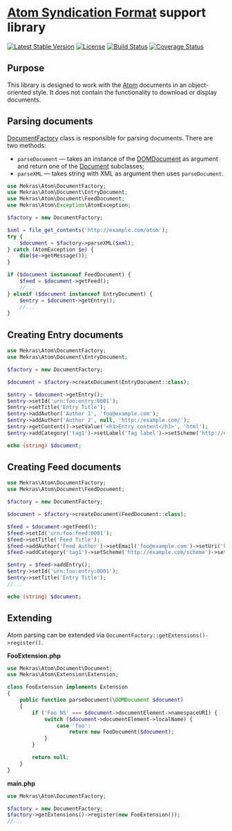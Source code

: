 # [Atom Syndication Format](https://tools.ietf.org/html/rfc4287) support library

[![Latest Stable Version](https://poser.pugx.org/mekras/atom/v/stable.png)](https://packagist.org/packages/mekras/atom)
[![License](https://poser.pugx.org/mekras/atom/license.png)](https://packagist.org/packages/mekras/atom)
[![Build Status](https://travis-ci.org/mekras/atom.svg?branch=master)](https://travis-ci.org/mekras/atom)
[![Coverage Status](https://coveralls.io/repos/mekras/atom/badge.svg?branch=master&service=github)](https://coveralls.io/github/mekras/atom?branch=master)

## Purpose

This library is designed to work with the [Atom](https://tools.ietf.org/html/rfc4287) documents in
an object-oriented style. It does not contain the functionality to download or display documents.

## Parsing documents

[DocumentFactory](src/DocumentFactory.php) class is responsible for parsing documents. There are two
methods:

- `parseDocument` — takes an instance of the [DOMDocument](http://php.net/domdocument) as argument
and return one of the [Document](src/Document/Document.php) subclasses;
- `parseXML` — takes string with XML as argument then uses `parseDocument`.

```php
use Mekras\Atom\DocumentFactory;
use Mekras\Atom\Document\EntryDocument;
use Mekras\Atom\Document\FeedDocument;
use Mekras\Atom\Exception\AtomException;

$factory = new DocumentFactory;

$xml = file_get_contents('http://example.com/atom');
try {
    $document = $factory->parseXML($xml);
} catch (AtomException $e) {
    die($e->getMessage());
}

if ($document instanceof FeedDocument) {
    $feed = $document->getFeed();
    //...
} elseif ($document instanceof EntryDocument) {
    $entry = $document->getEntry();
    //...
}

```

## Creating Entry documents

```php
use Mekras\Atom\DocumentFactory;
use Mekras\Atom\Document\EntryDocument;

$factory = new DocumentFactory;

$document = $factory->createDocument(EntryDocument::class);

$entry = $document->getEntry();
$entry->setId('urn:foo:entry:0001');
$entry->setTitle('Entry Title');
$entry->addAuthor('Author 1', 'foo@example.com');
$entry->addAuthor('Author 2', null, 'http://example.com/');
$entry->getContent()->setValue('<h1>Entry content</h1>', 'html');
$entry->addCategory('tag1')->setLabel('Tag label')->setScheme('http://example.com/scheme');

echo (string) $document;
```
## Creating Feed documents

```php
use Mekras\Atom\DocumentFactory;
use Mekras\Atom\Document\FeedDocument;

$factory = new DocumentFactory;

$document = $factory->createDocument(FeedDocument::class);

$feed = $document->getFeed();
$feed->setId('urn:foo:feed:0001');
$feed->setTitle('Feed Title');
$feed->addAuthor('Feed Author')->setEmail('foo@example.com')->setUri('http://example.com/');
$feed->addCategory('tag1')->setScheme('http://example.com/scheme')->setLabel('TAG 1');

$entry = $feed->addEntry();
$entry->setId('urn:foo:entry:0001');
$entry->setTitle('Entry Title');
//...

echo (string) $document;
```

## Extending

Atom parsing can be extended via `DocumentFactory::getExtensions()->register()`.

**FooExtension.php**

```php
use Mekras\Atom\Document\Document;
use Mekras\Atom\Extension\Extension;

class FooExtension implements Extension
{
    public function parseDocument(\DOMDocument $document)
    {
        if ('Foo NS' === $document->documentElement->namespaceURI) {
            switch ($document->documentElement->localName) {
                case 'foo':
                    return new FooDocument($document);
            }
        }

        return null;
    }
}
```

**main.php**

```php
use Mekras\Atom\DocumentFactory;

$factory = new DocumentFactory;
$factory->getExtensions()->register(new FooExtension());
//...
```